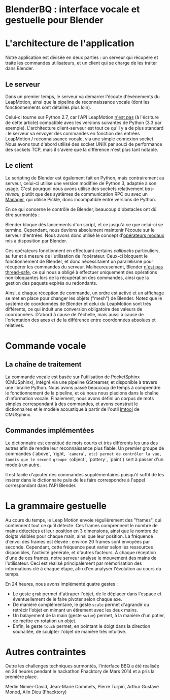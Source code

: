 # BlenderBQ : interface vocale et gestuelle pour Blender

# L'architecture de l'application

Notre application est divisée en deux parties : un serveur qui récupère et
traite les commandes utilisateurs, et un client qui se charge de les traiter dans Blender.

## Le serveur

Dans un premier temps, le serveur va démarrer l'écoute d'événements du
LeapMotion, ainsi que la pipeline de reconnaissance vocale (dont les
fonctionnements sont détaillés plus loin).

Celui-ci tourne sur Python 2.7, car l'API LeapMotion [n'est pas][1] (à l'écriture
de cette article) compatible avec les versions suivantes de Python (3.3 par
exemple). L'architecture client-serveur est tout ce qu'il y a de plus standard :
le serveur va envoyer des commandes en fonction des entrées LeapMotion /
reconnaissance vocale, via une simple connexion socket. Nous avons tout
d'abord utilisé des socket UNIX par souci de performance des sockets TCP, mais
il s'avère que la différence n'est plus tant notable.

[1]: https://developer.leapmotion.com/documentation/Leap_SDK_Release_Notes.html#supported-compilers-and-runtimes "Supported compilers and runtime"

## Le client

Le scripting de Blender est également fait en Python, mais contrairement au
serveur, celui-ci utilise une version modifiée de Python 3, adaptée à son
usage. C'est pourquoi nous avons utilisé des sockets relativement *bas-niveau*, plutôt que des systèmes de communication RPC ou avec un [Manager][2], qui utilise
Pickle, donc incompatible entre versions de Python.

[2]: https://docs.python.org/3.3/library/multiprocessing.html#managers "Python 3.3 Managers"

En ce qui concerne le contrôle de Blender, beaucoup d'obstacles ont dû être surmontés :

Blender bloque dès lancements d'un script, et ce jusqu'à ce que celui-ci se termine. Cependant, nous devions absolument maintenir l'écoute sur le serveur d'entrées. Nous avons donc utilisé le concept d'[opérateurs modaux][3] mis à disposition par Blender.

[3]: http://www.blender.org/documentation/blender_python_api_2_70_release/bpy.types.Operator.html "Opérateurs modaux Blender"

Ces opérateurs fonctionnent en effectuant certains *callbacks* particuliers, au
fur et à mesure de l'utilisation de l'opérateur. Ceux-ci bloquent le
fonctionnement de Blender, et donc nécessitaient un parallélisme pour récupérer
les commandes du serveur. Malheureusement, Blender [n'est pas thread-safe][4], ce
qui nous a obligé à effectuer uniquement des opérations non-bloquantes lors de
la récupération des commandes, ainsi que la gestion des paquets expirés ou
redondants.

[4]: http://www.blender.org/documentation/blender_python_api_2_70_release/info_gotcha.html#strange-errors-using-threading-module

Ainsi, à chaque réception de commande, un ordre est activé et un affichage se
met en place pour changer les objets ("mesh") de Blender. Notez que le système
de coordonnées de Blender et celui du LeapMotion sont très différents, ce qui
induit une conversion obligatoire des valeurs de coordonnées. D'abord à cause
de l'échelle, mais aussi à cause de l'orientation des axes et de la différence
entre coordonnées absolues et relatives.

# Commande vocale

## La chaîne de traitement

La commande vocale est basée sur l'utilisation de PocketSphinx (CMUSphinx),
intégré via une pipeline GStreamer, et disponible à travers une librairie
Python. Nous avons passé beaucoup de temps à comprendre le fonctionnement de la
pipeline, et où nous nous placions dans la chaîne d'information vocale. Finalement, nous avons défini un corpus de mots simples correspondant à des
commandes, et avons construit le dictionnaires et le modèle acoustique à partir
de l'outil [lmtool][5] de CMUSphinx.

[5]: http://www.speech.cs.cmu.edu/tools/lmtool-new.html

## Commandes implémentées

Le dictionnaire est constitué de mots courts et très différents les uns des autres afin de rendre leur reconnaissance plus fiable. Un premier groupe de commandes (ˋaboveˋ, ˋright`, ˋcameraˋ, etc) permet de contrôler la vue, tandis que le second groupe (`objectˋ, ˋpotteryˋ, ˋpaintˋ) sert à passer d'un mode à un autre.

Il est facile d'ajouter des commandes supplémentaires puisqu'il suffit de les insérer dans le dictionnaire puis de les faire correspondre à l'appel correspondant dans l'API Blender.

# La grammaire gestuelle

Au cours du temps, le Leap Motion envoie régulièrement des "frames", qui contiennent tout ce qu'il détecte. Ces frames comprennent le nombre de mains détectées et leur position en 3 dimensions, ainsi que le nombre de doigts visibles pour chaque main, ainsi que leur position. La fréquence d'envoi des frames est élevée : environ 20 frames sont envoyées par seconde. Cependant, cette fréquence peut varier selon les ressources disponibles, l'activité générale, et d'autres facteurs. À chaque réception d'une de ces frames, notre serveur analyse le mouvement des mains de l'utilisateur. Ceci est réalisé principalement par mémorisation des informations clé à chaque étape, afin d'en analyser l'évolution au cours du temps.

En 24 heures, nous avons implémenté quatre gestes :

- Le geste `grab` permet d'attraper l'objet, de le déplacer dans l'espace et éventuellement de le faire pivoter selon chaque axe.
- De manière complémentaire, le geste `scale` permet d'agrandir ou rétrécir l'objet en mimant un étirement avec les deux mains.
- Un balayement de la main (geste `swipe`) permet, à la manière d'un potier, de mettre en rotation un objet.
- Enfin, le geste `touch` permet, en pointant le doigt dans la direction souhaitée, de sculpter l'objet de manière très intuitive.

# Autres contraintes

Outre les challenges techniques surmontés, l'interface BBQ a été réalisée en 24 heures pendant le hackathon Fhacktory de Mars 2014 et a pris la première place.

Merlin Nimier-David, Jean-Marie Commets, Pierre Turpin, Arthur Gustave Monod, Alin Dicu (Fhacktory)
